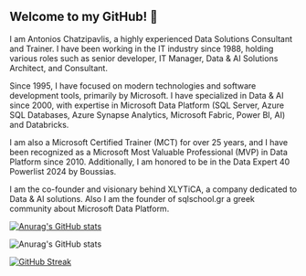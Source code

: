 ## Welcome to my GitHub! 👋

I am Antonios Chatzipavlis, a highly experienced Data Solutions Consultant and Trainer. I have been working in the IT industry since 1988, holding various roles such as senior developer, IT Manager, Data & AI Solutions Architect, and Consultant.

Since 1995, I have focused on modern technologies and software development tools, primarily by Microsoft. I have specialized in Data & AI since 2000, with expertise in Microsoft Data Platform (SQL Server, Azure SQL Databases, Azure Synapse Analytics, Microsoft Fabric, Power BI, AI) and Databricks.

I am also a Microsoft Certified Trainer (MCT) for over 25 years, and I have been recognized as a Microsoft Most Valuable Professional (MVP) in Data Platform since 2010. Additionally, I am honored to be in the Data Expert 40 Powerlist 2024 by Boussias. 

I am the co-founder and visionary behind XLYTiCA, a company dedicated to Data & AI solutions. Also I am the founder of sqlschool.gr a greek community about Microsoft Data Platform.


<!--
**antonchgr/antonchgr** is a ✨ _special_ ✨ repository because its `README.md` (this file) appears on your GitHub profile.

Here are some ideas to get you started:

- 🔭 I’m currently working on ...
- 🌱 I’m currently learning ...
- 👯 I’m looking to collaborate on ...
- 🤔 I’m looking for help with ...
- 💬 Ask me about ...
- 📫 How to reach me: ...
- 😄 Pronouns: ...
- ⚡ Fun fact: ...
-->
[![Anurag's GitHub stats](https://github-readme-stats.vercel.app/api?username=antonchgr)](https://github.com/anuraghazra/github-readme-stats)


![Anurag's GitHub stats](https://github-readme-stats.vercel.app/api?username=antonchgr&show_icons=true&theme=transparent)

[![GitHub Streak](https://github-readme-streak-stats.herokuapp.com?user=antonchgr&theme=prussian)](https://git.io/streak-stats)

